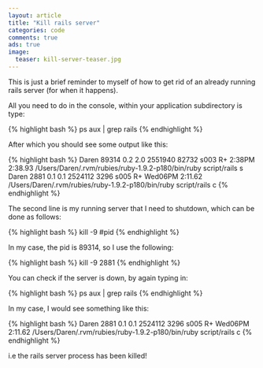 ```yaml
---
layout: article
title: "Kill rails server"
categories: code
comments: true
ads: true
image:
  teaser: kill-server-teaser.jpg
---
```


This is just a brief reminder to myself of how to get rid of an already running rails server (for when it happens).

All you need to do in the console, within your application subdirectory is type:

{% highlight bash %}
ps aux | grep rails
{% endhighlight %}

After which you should see some output like this:

{% highlight bash %}
Daren    89314   0.2  2.0  2551940  82732 s003  R+    2:38PM   2:38.93 /Users/Daren/.rvm/rubies/ruby-1.9.2-p180/bin/ruby script/rails s
Daren     2881   0.1  0.1  2524112   3296 s005  R+   Wed06PM   2:11.62 /Users/Daren/.rvm/rubies/ruby-1.9.2-p180/bin/ruby script/rails c
{% endhighlight %}

The second line is my running server that I need to shutdown, which can be done as follows:

{% highlight bash %}
kill -9 #pid
{% endhighlight %}

In my case, the pid is 89314, so I use the following:

{% highlight bash %}
kill -9 2881
{% endhighlight %}

You can check if the server is down, by again typing in:

{% highlight bash %}
ps aux | grep rails
{% endhighlight %}

In my case, I would see something like this:

{% highlight bash %}
Daren     2881   0.1  0.1  2524112   3296 s005  R+   Wed06PM   2:11.62 /Users/Daren/.rvm/rubies/ruby-1.9.2-p180/bin/ruby script/rails c
{% endhighlight %}

i.e the rails server process has been killed!
